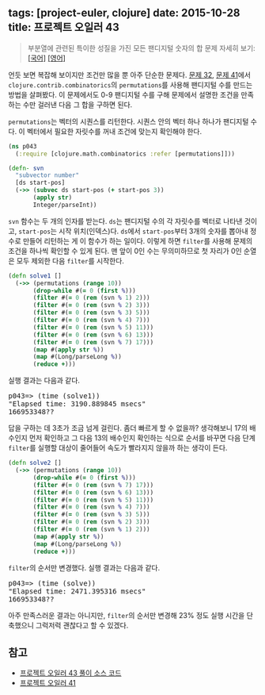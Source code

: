 tags: [project-euler, clojure]
date: 2015-10-28
title: 프로젝트 오일러 43
---
> 부분열에 관련된 특이한 성질을 가진 모든 팬디지털 숫자의 합
> 문제 자세히 보기: [[국어]](http://euler.synap.co.kr/prob_detail.php?id=43) [[영어]](https://projecteuler.net/problem=43)

언듯 보면 복잡해 보이지만 조건만 많을 뿐 아주 단순한 문제다. [문제 32](/2015/10/03/project-euler-032/), [문제 41](/2015/10/26/project-euler-041/)에서 `clojure.contrib.combinatorics`의 `permutations`를 사용해 팬디지털 수를 만드는 방법을 살펴봤다. 이 문제에서도 0-9 팬디지털 수를 구해 문제에서 설명한 조건을 만족하는 수만 걸러낸 다음 그 합을 구하면 된다.
<!--more-->

`permutations`는 벡터의 시퀀스를 리턴한다. 시퀀스 안의 벡터 하나 하나가 팬디지털 수다. 이 벡터에서 필요한 자릿수를 꺼내 조건에 맞는지 확인해야 한다.

```clojure
(ns p043
  (:require [clojure.math.combinatorics :refer [permutations]]))

(defn- svn
  "subvector number"
  [ds start-pos]
  (->> (subvec ds start-pos (+ start-pos 3))
       (apply str)
       Integer/parseInt))
```

`svn` 함수는 두 개의 인자를 받는다. `ds`는 팬디지털 수의 각 자릿수를 벡터로 나타낸 것이고, `start-pos`는 시작 위치(인덱스)다. `ds`에서 `start-pos`부터 3개의 숫자를 뽑아내 정수로 만들어 리턴하는 게 이 함수가 하는 일이다. 이렇게 하면 `filter`를 사용해 문제의 조건을 하나씩 확인할 수 있게 된다. 맨 앞이 0인 수는 무의미하므로 첫 자리가 0인 순열은 모두 제외한 다음 `filter`를 시작한다.

```clojure
(defn solve1 []
  (->> (permutations (range 10))
       (drop-while #(= 0 (first %)))
       (filter #(= 0 (rem (svn % 1) 2)))
       (filter #(= 0 (rem (svn % 2) 3)))
       (filter #(= 0 (rem (svn % 3) 5)))
       (filter #(= 0 (rem (svn % 4) 7)))
       (filter #(= 0 (rem (svn % 5) 11)))
       (filter #(= 0 (rem (svn % 6) 13)))
       (filter #(= 0 (rem (svn % 7) 17)))
       (map #(apply str %))
       (map #(Long/parseLong %))
       (reduce +)))
```

실행 결과는 다음과 같다.

<pre class="console">
p043=> (time (solve1))
"Elapsed time: 3190.889845 msecs"
166953348??
</pre>

답을 구하는 데 3초가 조금 넘게 걸린다. 좀더 빠르게 할 수 없을까? 생각해보니 17의 배수인지 먼저 확인하고 그 다음 13의 배수인지 확인하는 식으로 순서를 바꾸면 다음 단계 `filter`를 실행할 대상이 줄어들어 속도가 빨라지지 않을까 하는 생각이 든다.

```clojure
(defn solve2 []
  (->> (permutations (range 10))
       (drop-while #(= 0 (first %)))
       (filter #(= 0 (rem (svn % 7) 17)))
       (filter #(= 0 (rem (svn % 6) 13)))
       (filter #(= 0 (rem (svn % 5) 11)))
       (filter #(= 0 (rem (svn % 4) 7)))
       (filter #(= 0 (rem (svn % 3) 5)))
       (filter #(= 0 (rem (svn % 2) 3)))
       (filter #(= 0 (rem (svn % 1) 2)))
       (map #(apply str %))
       (map #(Long/parseLong %))
       (reduce +)))
```

`filter`의 순서만 변경했다. 실행 결과는 다음과 같다.

<pre class="console">
p043=> (time (solve))
"Elapsed time: 2471.395316 msecs"
166953348??
</pre>

아주 만족스러운 결과는 아니지만, `filter`의 순서만 변경해 23% 정도 실행 시간을 단축했으니 그럭저럭 괜찮다고 할 수 있겠다.

## 참고
* [프로젝트 오일러 43 풀이 소스 코드](https://github.com/ntalbs/euler/blob/master/src/p043.clj)
* [프로젝트 오일러 41](/2015/10/26/project-euler-041/)
